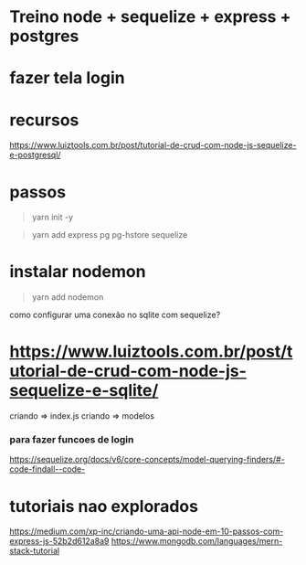 # Treino node + sequelize + express + postgres
# fazer tela login

# recursos
https://www.luiztools.com.br/post/tutorial-de-crud-com-node-js-sequelize-e-postgresql/


# passos
> yarn init -y 

> yarn add express pg pg-hstore sequelize

# instalar nodemon
> yarn add nodemon

como configurar uma conexão no sqlite com sequelize?
# https://www.luiztools.com.br/post/tutorial-de-crud-com-node-js-sequelize-e-sqlite/
criando => index.js
criando => modelos

### para fazer funcoes de login 
https://sequelize.org/docs/v6/core-concepts/model-querying-finders/#-code-findall--code-




# tutoriais nao explorados
https://medium.com/xp-inc/criando-uma-api-node-em-10-passos-com-express-js-52b2d612a8a9
https://www.mongodb.com/languages/mern-stack-tutorial
